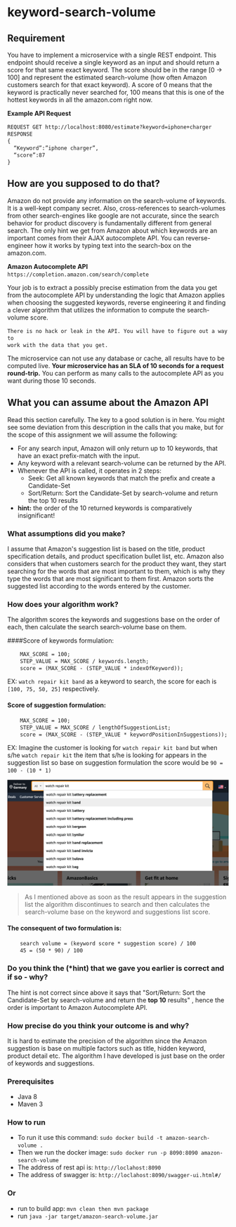 # keyword-search-volume

## Requirement
You have to implement a microservice with a single REST endpoint.
This endpoint should receive a single keyword as an input and should return a score for that
same exact keyword. The score should be in the range [0 → 100] and represent the
estimated search-volume (how often Amazon customers search for that exact keyword). A
score of 0 means that the keyword is practically never searched for, 100 means that this is
one of the hottest keywords in all the amazon.com right now.

**Example API Request** 

```
REQUEST GET http://localhost:8080/estimate?keyword=iphone+charger
RESPONSE
{
  “Keyword”:”iphone charger”,
  “score”:87
}
```

## How are you supposed to do that?
Amazon do not provide any information on the search-volume of keywords. It is a well-kept
company secret. Also, cross-references to search-volumes from other search-engines like
google are not accurate, since the search behavior for product discovery is fundamentally
different from general search. The only hint we get from Amazon about which keywords are
an important comes from their AJAX autocomplete API. You can reverse-engineer how it works
by typing text into the search-box on the amazon.com.

**Amazon Autocomplete API**
`https://completion.amazon.com/search/complete`

Your job is to extract a possibly precise estimation from the data you get from the
autocomplete API by understanding the logic that Amazon applies when choosing the
suggested keywords, reverse engineering it and finding a clever algorithm that utilizes the
information to compute the search-volume score.
```
There is no hack or leak in the API. You will have to figure out a way to
work with the data that you get.
```
The microservice can not use any database or cache, all results have to be computed live.
**Your microservice has an SLA of 10 seconds for a request round-trip.** You can perform
as many calls to the autocomplete API as you want during those 10 seconds.

## What you can assume about the Amazon API
Read this section carefully. The key to a good solution is in here. You might see some
deviation from this description in the calls that you make, but for the scope of this
assignment we will assume the following:
- For any search input, Amazon will only return up to 10 keywords, that have an exact
prefix-match with the input.
- Any keyword with a relevant search-volume can be returned by the API.
- Whenever the API is called, it operates in 2 steps:
    - Seek: Get all known keywords that match the prefix and create a
   Candidate-Set
    - Sort/Return: Sort the Candidate-Set by search-volume and return the top 10 results
- **hint:** the order of the 10 returned keywords is comparatively insignificant!

### What assumptions did you make?
I assume that Amazon's suggestion list is based on the title, product specification details, and product specification bullet list, etc.
Amazon also considers that when customers search for the product they want, they start searching for the words that are most important to them,
which is why they type the words that are most significant to them first. Amazon sorts the suggested list according to the words entered by the customer.

### How does your algorithm work?
The algorithm scores the keywords and suggestions base on the order of each, then calculate the search search-volume base on them.

####Score of keywords formulation: 
```
    MAX_SCORE = 100;
    STEP_VALUE = MAX_SCORE / keywords.length;
    score = (MAX_SCORE - (STEP_VALUE * indexOfKeyword));
```
EX: ``watch repair kit band`` as a keyword to search, the score for each is ``[100, 75, 50, 25]`` respectively.

#### Score of suggestion formulation:
```
    MAX_SCORE = 100;
    STEP_VALUE = MAX_SCORE / lengthOfSuggestionList;
    score = (MAX_SCORE - (STEP_VALUE * keywordPositionInSuggestions));
```
EX: Imagine the customer is looking for ``watch repair kit band`` but when s/he ``watch repair kit`` the item that s/he is looking for 
appears in the suggestion list so base on suggestion formulation the score would be ``90 = 100 - (10 * 1)``

<img src="images/amazon-autocomplete.png">

> As I mentioned above as soon as the result appears in the suggestion list the algorithm discontinues
> to search and then calculates the search-volume base on the keyword and suggestions list score.

#### The consequent of two formulation is:

```
    search volume = (keyword score * suggestion score) / 100
    45 = (50 * 90) / 100
```

### Do you think the (*hint) that we gave you earlier is correct and if so - why?
The hint is not correct since above it says that 
"Sort/Return: Sort the Candidate-Set by search-volume and return the **top 10** results"
, hence the order is important to Amazon Autocomplete API.

### How precise do you think your outcome is and why?
It is hard to estimate the precision of the algorithm since the Amazon suggestion is base on multiple factors such as title, hidden keyword, product detail etc. The algorithm I have developed is just base on the order of keywords and suggestions.

### Prerequisites
- Java 8
- Maven 3

### How to run
- To run it use this command: ``sudo docker build -t amazon-search-volume .``
- Then we run the docker image: ``sudo docker run -p 8090:8090 amazon-search-volume``
- The address of rest api is: ``http://loclahost:8090``
- The address of swagger is: ``http://loclahost:8090/swagger-ui.html#/``
  
### Or
- run to build app: ``mvn clean then mvn package``
- run ``java -jar target/amazon-search-volume.jar``